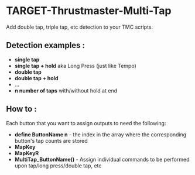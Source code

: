 # TARGET-Thrustmaster-Multi-Tap
Add double tap, triple tap, etc detection to your TMC scripts.

## Detection examples :
* **single tap**
* **single tap + hold** aka Long Press (just like Tempo)
* **double tap**
* **double tap + hold**
* ...
* **n number of taps** with/without hold at end


## How to :
Each button that you want to assign outputs to need the following:
* **define ButtonName n** - the index in the array where the corresponding button's tap counts are stored
* **MapKey**
* **MapKeyR**
* **MultiTap_ButtonName()** - Assign individual commands to be performed upon tap/long press/double tap, etc
